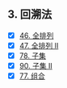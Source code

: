 
## 3. 回溯法

- [x] [46. 全排列](https://leetcode-cn.com/problems/permutations/description/)
- [x] [47. 全排列 II](https://leetcode-cn.com/problems/permutations-ii/description/)
- [x] [78. 子集](https://leetcode-cn.com/problems/subsets/description/)
- [x] [90. 子集 II](https://leetcode-cn.com/problems/subsets-ii/description/)
- [x] [77. 组合](https://github.com/sjf0115/AlgorithmNotes/blob/master/AlgorithmNotes/java/com/algorithm/leetcode/backTrack/Combinations77.java)

